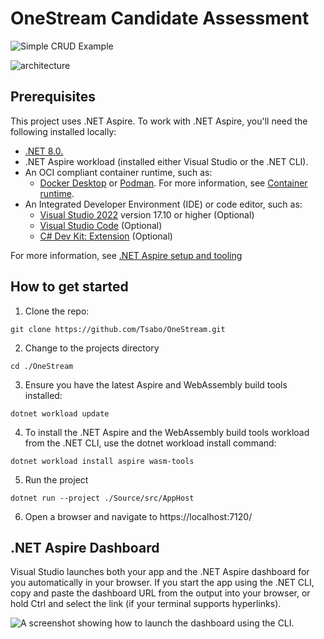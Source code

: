 # OneStream Candidate Assessment

![Simple CRUD Example](https://github.com/user-attachments/assets/4f20030c-20e3-4e51-87ff-10ef2b575765)

![architecture](https://github.com/user-attachments/assets/888a58ed-99a0-40ba-a544-632ab2b000e8)

## Prerequisites 

This project uses .NET Aspire. To work with .NET Aspire, you'll need the following installed locally:

- [.NET 8.0.](https://dotnet.microsoft.com/download/dotnet/8.0)
- .NET Aspire workload (installed either Visual Studio or the .NET CLI).
- An OCI compliant container runtime, such as:
    - [Docker Desktop](https://www.docker.com/products/docker-desktop) or [Podman](https://podman.io/). For more information, see [Container runtime](https://learn.microsoft.com/en-us/dotnet/aspire/fundamentals/setup-tooling?tabs=windows&pivots=visual-studio#container-runtime).
- An Integrated Developer Environment (IDE) or code editor, such as:
    - [Visual Studio 2022](https://visualstudio.microsoft.com/vs/) version 17.10 or higher (Optional)
    - [Visual Studio Code](https://code.visualstudio.com/) (Optional)
    - [C# Dev Kit: Extension](https://marketplace.visualstudio.com/items?itemName=ms-dotnettools.csdevkit) (Optional)

For more information, see [.NET Aspire setup and tooling](https://learn.microsoft.com/en-us/dotnet/aspire/fundamentals/setup-tooling?tabs=windows&pivots=visual-studio)

## How to get started
1. Clone the repo:
```shell
git clone https://github.com/Tsabo/OneStream.git
```
2. Change to the projects directory
```shell
cd ./OneStream
```
3. Ensure you have the latest Aspire and WebAssembly build tools installed:
```shell
dotnet workload update
```
4. To install the .NET Aspire and the WebAssembly build tools workload from the .NET CLI, use the dotnet workload install command:
```shell
dotnet workload install aspire wasm-tools
```
5. Run the project
```shell
dotnet run --project ./Source/src/AppHost
```
6. Open a browser and navigate to https://localhost:7120/

## .NET Aspire Dashboard

Visual Studio launches both your app and the .NET Aspire dashboard for you automatically in your browser. If you start the app using the .NET CLI, copy and paste the dashboard URL from the output into your browser, or hold Ctrl and select the link (if your terminal supports hyperlinks).

![A screenshot showing how to launch the dashboard using the CLI.](https://github.com/user-attachments/assets/561d7add-c483-4eaa-99b5-fc42c9f22b40)
